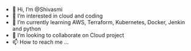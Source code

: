 - 👋 Hi, I’m @Shivasmi
- 👀 I’m interested in cloud and coding 
- 🌱 I’m currently learning AWS, Terraform, Kubernetes, Docker, Jenkin and python 
- 💞️ I’m looking to collaborate on Cloud project 
- 📫 How to reach me ...

<!---
Shivasmi/Shivasmi is a ✨ special ✨ repository because its `README.md` (this file) appears on your GitHub profile.
You can click the Preview link to take a look at your changes.
--->
